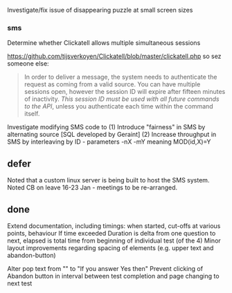 
Investigate/fix issue of disappearing puzzle at small screen sizes

### sms

Determine whether Clickatell allows multiple simultaneous sessions

https://github.com/tijsverkoyen/Clickatell/blob/master/clickatell.php so sez someone else:
>In order to deliver a message, the system needs to authenticate the request as coming from a valid source.
>You can have multiple sessions open, however the session ID will expire after fifteen minutes of inactivity.
>*This session ID must be used with all future commands to the API*, unless you authenticate each time within the command itself.

Investigate modifying SMS code to 
(1) Introduce "fairness" in SMS by alternating source [SQL developed by Geraint]
(2) Increase throughput in SMS by interleaving by ID - parameters -nX -mY meaning MOD(id,X)=Y

## defer

Noted that a custom linux server is being built to host the SMS system.
Noted CB on leave 16-23 Jan - meetings to be re-arranged.

## done

Extend documentation, including timings: when started,  cut-offs at various points, behaviour If time exceeded
Duration is delta from one question to next, elapsed is total time from beginning of individual test (of the 4)
Minor layout improvements regarding spacing of elements (e.g. upper text and abandon-button)

Alter pop text from "" to "If you answer Yes then"
Prevent clicking of Abandon button in interval between test completion and page changing to next test
